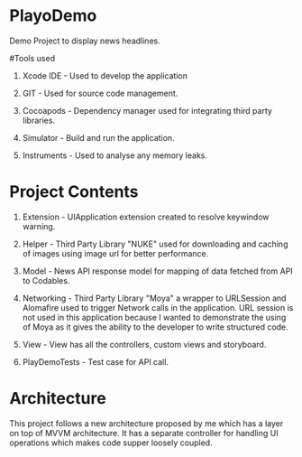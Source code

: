 # PlayoDemo
Demo Project to display news headlines.

#Tools used
1. Xcode IDE - Used to develop the application

2. GIT - Used for source code management.

3. Cocoapods - Dependency manager used for integrating third party libraries.

4. Simulator - Build and run the application.

5. Instruments - Used to analyse any memory leaks.

# Project Contents
1. Extension - UIApplication extension created to resolve keywindow warning.

2. Helper - Third Party Library "NUKE" used for downloading and caching of images using image url for better performance.

3. Model - News API response model for mapping of data fetched from API to Codables.

4. Networking - Third Party Library "Moya" a wrapper to URLSession and Alomafire used to trigger Network calls in the application. URL session is not used in this application because I wanted to demonstrate the using of Moya as it gives the ability to the developer to write structured code.

5. View - View has all the controllers, custom views and storyboard.

6. PlayDemoTests - Test case for API call.

# Architecture
This project follows a new architecture proposed by me which has a layer on top of MVVM architecture. It has a separate controller for handling UI operations which makes code supper loosely coupled.



